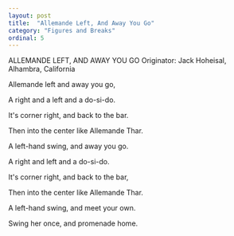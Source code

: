 ```yaml
---
layout: post
title:  "Allemande Left, And Away You Go"
category: "Figures and Breaks"
ordinal: 5
---
```


ALLEMANDE LEFT, AND AWAY YOU GO 
Originator: Jack Hoheisal, Alhambra, California 

Allemande left and away you go, 

A right and a left and a do-si-do. 

It's corner right, and back to the bar. 

Then into the center like Allemande Thar. 

A left-hand swing, and away you go. 

A right and left and a do-si-do. 

It's corner right, and back to the bar, 

Then into the center like Allemande Thar. 

A left-hand swing, and meet your own. 

Swing her once, and promenade home. 
